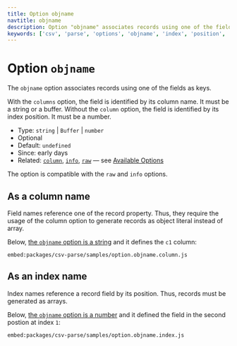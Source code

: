 ```yaml
---
title: Option objname
navtitle: objname
description: Option "objname" associates records using one of the fields as keys.
keywords: ['csv', 'parse', 'options', 'objname', 'index', 'position', 'name', 'field']
---
```


# Option `objname`

The `objname` option associates records using one of the fields as keys.

With the `columns` option, the field is identified by its column name. It must be a string or a buffer. Without the `column` option, the field is identified by its index position. It must be a number.

* Type: `string` | `Buffer` | `number`
* Optional
* Default: `undefined`
* Since: early days
* Related: [`column`](/parse/options/column/), [`info`](/parse/options/info/), [`raw`](/parse/options/raw/) &mdash; see [Available Options](/parse/options/#available-options)

The option is compatible with the `raw` and `info` options.

## As a column name

Field names reference one of the record property. Thus, they require the usage of the column option to generate records as object literal instead of array.

Below, [the `objname` option is a string](https://github.com/adaltas/node-csv/blob/master/packages/csv-parse/samples/option.objname.column.js) and it defines the `c1` column:

`embed:packages/csv-parse/samples/option.objname.column.js`

## As an index name

Index names reference a record field by its position. Thus, records must be generated as arrays.

Below, [the `objname` option is a number](https://github.com/adaltas/node-csv/blob/master/packages/csv-parse/samples/option.objname.index.js) and it defined the field in the second postion at index `1`:

`embed:packages/csv-parse/samples/option.objname.index.js`
